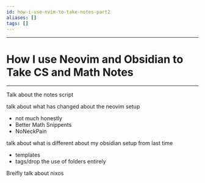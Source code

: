 ```yaml
---
id: how-i-use-nvim-to-take-notes-part2
aliases: []
tags: []
---
```

---
# How I use Neovim and Obsidian to Take CS and Math Notes 
---
Talk about the notes script

talk about what has changed about the neovim setup
  - not much honestly
  - Better Math Snippents
  - NoNeckPain

talk about what is different about my obsidian setup from last time
  - templates 
  - tags/drop the use of folders entirely
  

Breifly talk about nixos

